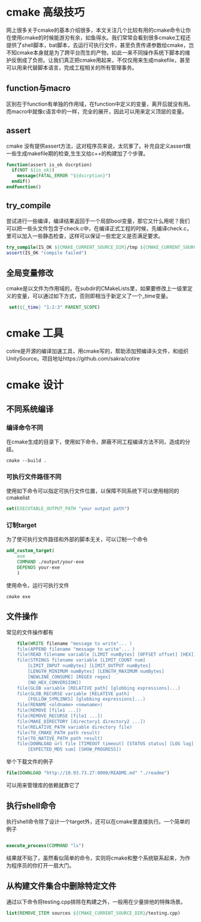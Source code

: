 # cmake 高级技巧

网上很多关于cmake的基本介绍很多，本文关注几个比较有用的cmake命令让你在使用cmake的时候能游刃有余，如鱼得水。我们常常会看到很多cmake工程还提供了shell脚本，bat脚本，去运行可执行文件，甚至负责传递参数给cmake，岂不知cmake本身就是为了跨平台而生的产物，如此一来不同操作系统下脚本的维护反倒成了负担。让我们真正把cmake用起来，不仅仅用来生成makefile，甚至可以用来代替脚本语言，完成工程相关的所有管理事务。

## function与macro
区别在于function有单独的作用域，在function中定义的变量，离开后就没有用。而macro中就像c语言中的一样，完全的展开，因此可以用来定义顶层的变量。

## assert
cmake 没有提供assert方法，这对程序员来说，太坑爹了。补充自定义assert做一些生成makefile期的检查,生生又给c++的构建加了个步骤。

```cmake
function(assert is_ok dscrption)
  if(NOT ${is_ok})
    message(FATAL_ERROR "${dscrption}")
  endif()
endfunction()
```

## try_compile
尝试进行一些编译，编译结果返回于一个局部bool变量，那它又什么用呢？我们可以把一些头文件包含于check.c中，在编译正式工程的时候，先编译check.c，里可以加入一些静态检查，这样可以保证一些宏定义是否满足要求。

```cmake
try_compile(IS_OK ${CMAKE_CURRENT_SOURCE_DIR}/tmp ${CMAKE_CURRENT_SOURCE_DIR}/hello1.c)
assert(IS_OK "compile failed")
```
## 全局变量修改
cmake是以文件为作用域的，在subdir的CMakeLists里，如果要修改上一级里定义的变量，可以通过如下方式，否则即相当于新定义了一个_time变量。

```cmake
 set(${_time} "1:2:3" PARENT_SCOPE)
```
# cmake 工具
cotire是开源的编译加速工具，用cmake写的，帮助添加预编译头文件，和组织UnitySource。项目地址https://github.com/sakra/cotire

# cmake 设计
## 不同系统编译
### 编译命令不同
在cmake生成的目录下，使用如下命令，屏蔽不同工程编译方法不同，造成的分歧。

```shell
cmake --build .
```

### 可执行文件路径不同
使用如下命令可以指定可执行文件位置，以保障不同系统下可以使用相同的cmakelist

``` cmake
set(EXECUTABLE_OUTPUT_PATH "your output path")
```

### 订制target
为了使可执行文件路径和外部的脚本无关，可以订制一个命令

```cmake
add_custom_target(
    exe
    COMMAND ./output/your-exe
    DEPENDS your-exe
    )
```
使用命令，运行可执行文件

``` shell
cmake exe

```


## 文件操作 
常见的文件操作都有

```cmake 
    file(WRITE filename "message to write"... )
    file(APPEND filename "message to write"... )
    file(READ filename variable [LIMIT numBytes] [OFFSET offset] [HEX])
    file(STRINGS filename variable [LIMIT_COUNT num]
        [LIMIT_INPUT numBytes] [LIMIT_OUTPUT numBytes]
        [LENGTH_MINIMUM numBytes] [LENGTH_MAXIMUM numBytes]
        [NEWLINE_CONSUME] [REGEX regex]
        [NO_HEX_CONVERSION])
    file(GLOB variable [RELATIVE path] [globbing expressions]...)
    file(GLOB_RECURSE variable [RELATIVE path] 
        [FOLLOW_SYMLINKS] [globbing expressions]...)
    file(RENAME <oldname> <newname>)
    file(REMOVE [file1 ...])
    file(REMOVE_RECURSE [file1 ...])
    file(MAKE_DIRECTORY [directory1 directory2 ...])
    file(RELATIVE_PATH variable directory file)
    file(TO_CMAKE_PATH path result)
    file(TO_NATIVE_PATH path result)
    file(DOWNLOAD url file [TIMEOUT timeout] [STATUS status] [LOG log]
        [EXPECTED_MD5 sum] [SHOW_PROGRESS])
```
举个下载文件的例子
```cmake
file(DOWNLOAD "http://10.93.73.27:8000/README.md" "./readme")
```
可以用来管理库的依赖就靠它了

## 执行shell命令
执行shell命令除了设计一个target外，还可以在cmake里直接执行。一个简单的例子

``` cmake

execute_process(COMMAND "ls")

```

结果就不贴了，虽然看似简单的命令，实则将cmake和整个系统联系起来，为作为程序员的你打开一扇大门。

## 从构建文件集合中删除特定文件

通过以下命令将testing.cpp排除在构建之外，一般用在少量排他的特殊场景。
```cmake 
list(REMOVE_ITEM sources ${CMAKE_CURRENT_SOURCE_DIR}/testing.cpp)
```

